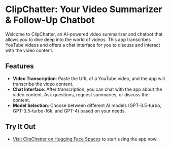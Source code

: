 # ClipChatter: Your Video Summarizer & Follow-Up Chatbot

Welcome to ClipChatter, an AI-powered video summarizer and chatbot that allows you to dive deep into the world of videos. This app transcribes YouTube videos and offers a chat interface for you to discuss and interact with the video content.

## Features

- **Video Transcription**: Paste the URL of a YouTube video, and the app will transcribe the video content.
- **Chat Interface**: After transcription, you can chat with the app about the video content. Ask questions, request summaries, or discuss the content.
- **Model Selection**: Choose between different AI models (GPT-3.5-turbo, GPT-3.5-turbo-16k, and GPT-4) based on your needs.

## Try It Out

- [Visit ClipChatter on Hugging Face Spaces](https://huggingface.co/spaces/iamnilesh/ClipChatter) to start using the app now!
